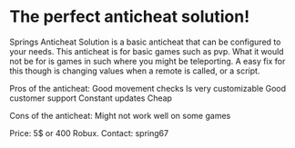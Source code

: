 # The perfect anticheat solution!

Springs Anticheat Solution is a basic anticheat that can be configured to your needs. This anticheat is for basic games such as pvp. What it would not be for is games in such where you might be teleporting. A easy fix for this though is changing values when a remote is called, or a script.

Pros of the anticheat:
   Good movement checks
   Is very customizable
   Good customer support
   Constant updates
   Cheap

Cons of the anticheat:
   Might not work well on some games

Price: 5$ or 400 Robux.
Contact: spring67
